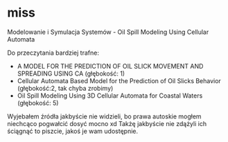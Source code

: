 # miss
Modelowanie i Symulacja Systemów - Oil Spill Modeling Using Cellular Automata

Do przeczytania bardziej trafne:
* A MODEL FOR THE PREDICTION OF OIL SLICK MOVEMENT AND SPREADING USING CA (głębokość: 1)
* Cellular Automata Based Model for the Prediction of Oil Slicks Behavior (głębokość:2, tak chyba zrobimy)
* Oil Spill Modeling Using 3D Cellular Automata for Coastal Waters (głębokość: 5)

Wyjebałem źródła jakbyście nie widzieli, bo prawa autoskie mogłem niechcąco pogwałcić dosyć mocno xd
Takżę jakbyście nie zdążyli ich ściągnąć to piszcie, jakoś je wam udostępnie.
